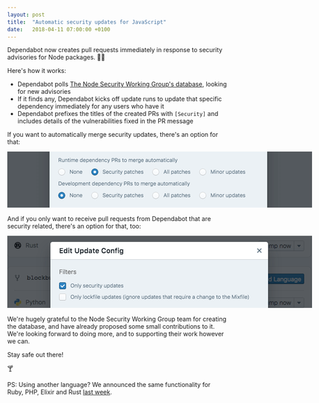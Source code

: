 ```yaml
---
layout: post
title:  "Automatic security updates for JavaScript"
date:   2018-04-11 07:00:00 +0100
---
```


Dependabot now creates pull requests immediately in response to security
advisories for Node packages. 🕵️‍♀️

Here's how it works:
- Dependabot polls [The Node Security Working Group's database][node-security-wg],
  looking for new advisories
- If it finds any, Dependabot kicks off update runs to update that specific
  dependency immediately for any users who have it
- Dependabot prefixes the titles of the created PRs with `[Security]` and
  includes details of the vulnerabilities fixed in the PR message

If you want to automatically merge security updates, there's an option for that:

<p class="image-medium">
  <img src="images/security-automerge.png" style="max-width: 700px;" alt="Automerge options" />
</p>

And if you only want to receive pull requests from Dependabot that are security
related, there's an option for that, too:

<p class="image-medium">
  <img src="images/security-updates-only.png" style="max-width: 700px;" alt="Security updates only option" />
</p>

We're hugely grateful to the Node Security Working Group team for creating the
database, and have already proposed some small contributions to it. We're
looking forward to doing more, and to supporting their work however we can.

Stay safe out there!

🍸

PS: Using another language? We announced the same functionality for
Ruby, PHP, Elixir and Rust [last week][security-announcement].

[security-announcement]: ../automatically-respond-to-security-advisories
[node-security-wg]: https://github.com/nodejs/security-wg
